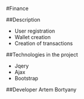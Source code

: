#Finance

##Description
- User registration
- Wallet creation
- Creation of transactions

##Technologies in the project
- Jqery
- Ajax
- Bootstrap

##Developer
Artem Bortyany
